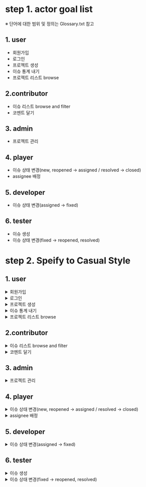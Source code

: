 # step 1. actor goal list
※ 단어에 대한 범위 및 정의는 Glossary.txt 참고
## 1. user
* 회원가입
* 로그인
* 프로젝트 생성
* 이슈 통계 내기
* 프로젝트 리스트 browse

## 2.contributor
* 이슈 리스트 browse and filter
* 코멘트 달기
  
## 3. admin
* 프로젝트 관리
  
## 4. player
* 이슈 상태 변경(new, reopened -> assigned / resolved -> closed)
* assignee 배정
  
## 5. developer
* 이슈 상태 변경(assigned -> fixed)
  
## 6. tester
* 이슈 생성
* 이슈 상태 변경(fixed -> reopened, resolved)

# step 2. Speify to Casual Style
## 1. user
<details>
<summary>회원가입</summary>
1. Main Scenario
2. Alternate Scenarios
3. Test
  - Boss Test
  - EBP Test
  - Size Test
</details>

<details>
<summary>로그인</summary>
1. Main Scenario
2. Alternate Scenarios
3. Test
  - Boss Test
  - EBP Test
  - Size Test
</details>

<details>
<summary>프로젝트 생성</summary>
1. Main Scenario
2. Alternate Scenarios
3. Test
  - Boss Test
  - EBP Test
  - Size Test
</details>

<details>
<summary>이슈 통계 내기</summary>
1. Main Scenario
2. Alternate Scenarios
3. Test
  - Boss Test
  - EBP Test
  - Size Test
</details>

<details>
<summary>프로젝트 리스트 browse</summary>
1. Main Scenario
2. Alternate Scenarios
3. Test
  - Boss Test
  - EBP Test
  - Size Test
</details>

## 2.contributor
<details>
<summary>이슈 리스트 browse and filter</summary>
1. Main Scenario
2. Alternate Scenarios
3. Test
  - Boss Test
  - EBP Test
  - Size Test
</details>

<details>
<summary>코멘트 달기</summary>
1. Main Scenario
2. Alternate Scenarios
3. Test
  - Boss Test
  - EBP Test
  - Size Test
</details>

## 3. admin
<details>
<summary>프로젝트 관리</summary>
1. Main Scenario
2. Alternate Scenarios
3. Test
  - Boss Test
  - EBP Test
  - Size Test
</details>

## 4. player
<details>
<summary>이슈 상태 변경(new, reopened -> assigned / resolved -> closed)</summary>
1. Main Scenario
2. Alternate Scenarios
3. Test
  - Boss Test
  - EBP Test
  - Size Test
</details>

<details>
<summary>assignee 배정</summary>
1. Main Scenario
2. Alternate Scenarios
3. Test
  - Boss Test
  - EBP Test
  - Size Test
</details>
  
## 5. developer
<details>
<summary>이슈 상태 변경(assigned -> fixed)</summary>
1. Main Scenario
2. Alternate Scenarios
3. Test
  - Boss Test
  - EBP Test
  - Size Test
</details>
  
## 6. tester
<details>
<summary>이슈 생성</summary>
1. Main Scenario
2. Alternate Scenarios
3. Test
  - Boss Test
  - EBP Test
  - Size Test
</details>

<details>
<summary>이슈 상태 변경(fixed -> reopened, resolved)</summary>
1. Main Scenario
2. Alternate Scenarios
3. Test
  - Boss Test
  - EBP Test
  - Size Test
</details>
